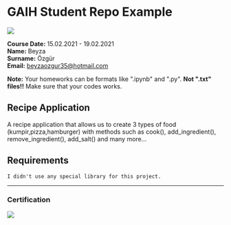 # GAIH Student Repo Example
![](img/logo.png)

**Course Date:** 15.02.2021 - 19.02.2021  
**Name:** Beyza  
**Surname:** Özgür  
**Email:** beyzaozgur35@hotmail.com  

**Note:** Your homeworks can be formats like ".ipynb" and ".py". **Not ".txt" files!!** Make sure that your codes works.  

## Recipe Application
A recipe application that allows us to create 3 types of food (kumpir,pizza,hamburger) with methods such as cook(), add_ingredient(), remove_ingredient(), add_salt() and many more...  

## Requirements
```
I didn't use any special library for this project.

```
---

### Certification
![](img/certificate_ex.png)

